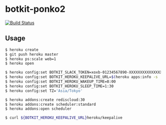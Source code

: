 # botkit-ponko2

[![Build Status](https://travis-ci.org/ponko2/botkit-ponko2.svg?branch=master)](https://travis-ci.org/ponko2/botkit-ponko2)

## Usage

```sh
$ heroku create
$ git push heroku master
$ heroku ps:scale web=1
$ heroku open
```

```sh
$ heroku config:set BOTKIT_SLACK_TOKEN=xoxb-01234567890-XXXXXXXXXXXXXXXXXXXXXXXX
$ heroku config:set BOTKIT_HEROKU_KEEPALIVE_URL=$(heroku apps:info -s | grep web-url | cut -d= -f2)
$ heroku config:set BOTKIT_HEROKU_WAKEUP_TIME=8:00
$ heroku config:set BOTKIT_HEROKU_SLEEP_TIME=1:30
$ heroku config:set TZ='Asia/Tokyo'
```

```sh
$ heroku addons:create rediscloud:30
$ heroku addons:create scheduler:standard
$ heroku addons:open scheduler
```

```sh
$ curl ${BOTKIT_HEROKU_KEEPALIVE_URL}heroku/keepalive
```
